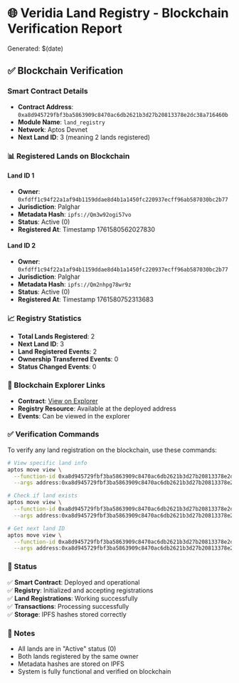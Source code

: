 # 🌐 Veridia Land Registry - Blockchain Verification Report

Generated: $(date)

## ✅ Blockchain Verification

### **Smart Contract Details**

- **Contract Address**: `0xa8d945729fbf3ba5863909c8470ac6db2621b3d27b20813378e2dc38a716460b`
- **Module Name**: `land_registry`
- **Network**: Aptos Devnet
- **Next Land ID**: 3 (meaning 2 lands registered)

### **📊 Registered Lands on Blockchain**

#### **Land ID 1**

- **Owner**: `0xfdff1c94f22a1af94b1159ddae8d4b1a1450fc220937ecff96ab587030bc2b77`
- **Jurisdiction**: Palghar
- **Metadata Hash**: `ipfs://Qm3w92ogi57vo`
- **Status**: Active (0)
- **Registered At**: Timestamp 1761580562027830

#### **Land ID 2**

- **Owner**: `0xfdff1c94f22a1af94b1159ddae8d4b1a1450fc220937ecff96ab587030bc2b77`
- **Jurisdiction**: Palghar
- **Metadata Hash**: `ipfs://Qm2nhpg78wr9z`
- **Status**: Active (0)
- **Registered At**: Timestamp 1761580752313683

### **📈 Registry Statistics**

- **Total Lands Registered**: 2
- **Next Land ID**: 3
- **Land Registered Events**: 2
- **Ownership Transferred Events**: 0
- **Status Changed Events**: 0

### **🔗 Blockchain Explorer Links**

- **Contract**: [View on Explorer](https://explorer.aptoslabs.com/account/0xa8d945729fbf3ba5863909c8470ac6db2621b3d27b20813378e2dc38a716460b/modules/land_registry?network=devnet)
- **Registry Resource**: Available at the deployed address
- **Events**: Can be viewed in the explorer

### **✅ Verification Commands**

To verify any land registration on the blockchain, use these commands:

```bash
# View specific land info
aptos move view \
  --function-id 0xa8d945729fbf3ba5863909c8470ac6db2621b3d27b20813378e2dc38a716460b::land_registry::get_land_info \
  --args address:0xa8d945729fbf3ba5863909c8470ac6db2621b3d27b20813378e2dc38a716460b u64:1

# Check if land exists
aptos move view \
  --function-id 0xa8d945729fbf3ba5863909c8470ac6db2621b3d27b20813378e2dc38a716460b::land_registry::land_exists \
  --args address:0xa8d945729fbf3ba5863909c8470ac6db2621b3d27b20813378e2dc38a716460b u64:1

# Get next land ID
aptos move view \
  --function-id 0xa8d945729fbf3ba5863909c8470ac6db2621b3d27b20813378e2dc38a716460b::land_registry::get_next_land_id \
  --args address:0xa8d945729fbf3ba5863909c8470ac6db2621b3d27b20813378e2dc38a716460b
```

### **🎯 Status**

✅ **Smart Contract**: Deployed and operational  
✅ **Registry**: Initialized and accepting registrations  
✅ **Land Registrations**: Working successfully  
✅ **Transactions**: Processing successfully  
✅ **Storage**: IPFS hashes stored correctly

### **📝 Notes**

- All lands are in "Active" status (0)
- Both lands registered by the same owner
- Metadata hashes are stored on IPFS
- System is fully functional and verified on blockchain
